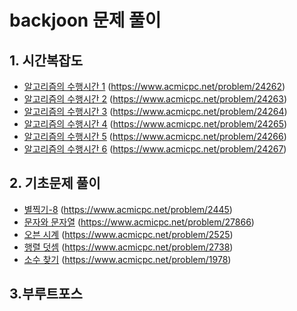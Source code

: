# backjoon 문제 풀이

## 1. 시간복잡도
- [알고리즘의 수행시간 1](https://github.com/jobcodebreak/backjoon/tree/main/24262_%EC%95%8C%EA%B3%A0%EB%A6%AC%EC%A6%98%EC%9D%98%EC%88%98%ED%96%89%EC%8B%9C%EA%B0%841) (https://www.acmicpc.net/problem/24262)
- [알고리즘의 수행시간 2](https://github.com/jobcodebreak/backjoon/tree/main/24263_%EC%95%8C%EA%B3%A0%EB%A6%AC%EC%A6%98%EC%9D%98%EC%88%98%ED%96%89%EC%8B%9C%EA%B0%842) (https://www.acmicpc.net/problem/24263)
- [알고리즘의 수행시간 3](https://github.com/jobcodebreak/backjoon/tree/main/24264_%EC%95%8C%EA%B3%A0%EB%A6%AC%EC%A6%98%EC%9D%98%EC%88%98%ED%96%89%EC%8B%9C%EA%B0%843) (https://www.acmicpc.net/problem/24264)
- [알고리즘의 수행시간 4](https://github.com/jobcodebreak/backjoon/tree/main/24265_%EC%95%8C%EA%B3%A0%EB%A6%AC%EC%A6%98%EC%9D%98%EC%88%98%ED%96%89%EC%8B%9C%EA%B0%844) (https://www.acmicpc.net/problem/24265)
- [알고리즘의 수행시간 5](https://github.com/jobcodebreak/backjoon/tree/main/24266_%EC%95%8C%EA%B3%A0%EB%A6%AC%EC%A6%98%EC%9D%98%EC%88%98%ED%96%89%EC%8B%9C%EA%B0%845) (https://www.acmicpc.net/problem/24266)
- [알고리즘의 수행시간 6](https://github.com/jobcodebreak/backjoon/tree/main/24267_%EC%95%8C%EA%B3%A0%EB%A6%AC%EC%A6%98%EC%9D%98%EC%88%98%ED%96%89%EC%8B%9C%EA%B0%846) (https://www.acmicpc.net/problem/24267)

## 2. 기초문제 풀이
- [별찍기-8](https://github.com/jobcodebreak/backjoon/tree/main/2445_%EB%B3%84%EC%B0%8D%EA%B8%B08) (https://www.acmicpc.net/problem/2445)
- [문자와 문자열](https://github.com/jobcodebreak/backjoon/tree/main/27866_%EB%AC%B8%EC%9E%90%EC%99%80%EB%AC%B8%EC%9E%90%EC%97%B4) (https://www.acmicpc.net/problem/27866)
- [오븐 시계](https://github.com/jobcodebreak/backjoon/tree/main/2525_%EC%98%A4%EB%B8%90%EC%8B%9C%EA%B3%84) (https://www.acmicpc.net/problem/2525)
- [행렬 덧셈]() (https://www.acmicpc.net/problem/2738)
- [소수 찾기]() (https://www.acmicpc.net/problem/1978)

## 3.부루트포스

